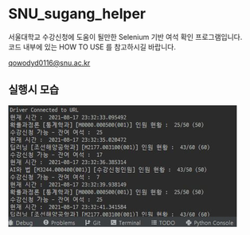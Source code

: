 # SNU_sugang_helper
서울대학교 수강신청에 도움이 될만한 Selenium 기반 여석 확인 프로그램입니다.  
코드 내부에 있는 HOW TO USE 를 참고하시길 바랍니다.  

qowodyd0116@snu.ac.kr
## 실행시 모습
![Image1](./sample.JPG)
